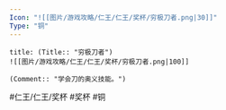 ```yaml
---
Icon: "![[图片/游戏攻略/仁王/仁王/奖杯/穷极刀者.png|30]]"
Type: "铜"
---
```

```ad-common-bronze-trophy
title: (Title:: "穷极刀者")
![[图片/游戏攻略/仁王/仁王/奖杯/穷极刀者.png|100]]

(Comment:: "学会刀的奥义技能。")
```

#仁王/仁王/奖杯 #奖杯 #铜
